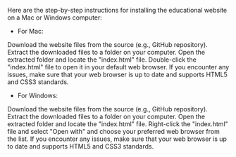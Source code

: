 Here are the step-by-step instructions for installing the educational website on a Mac or Windows computer:

- For Mac:

Download the website files from the source (e.g., GitHub repository).
Extract the downloaded files to a folder on your computer.
Open the extracted folder and locate the "index.html" file.
Double-click the "index.html" file to open it in your default web browser.
If you encounter any issues, make sure that your web browser is up to date and supports HTML5 and CSS3 standards.

- For Windows:

Download the website files from the source (e.g., GitHub repository).
Extract the downloaded files to a folder on your computer.
Open the extracted folder and locate the "index.html" file.
Right-click the "index.html" file and select "Open with" and choose your preferred web browser from the list.
If you encounter any issues, make sure that your web browser is up to date and supports HTML5 and CSS3 standards.
